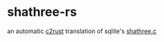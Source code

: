 # shathree-rs

an automatic [c2rust](https://github.com/immunant/c2rust) translation of sqlite's [shathree.c](https://www.sqlite.org/src/file/ext/misc/shathree.c)
